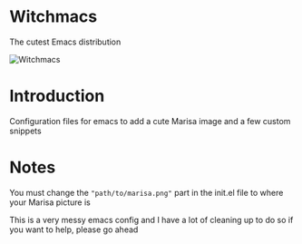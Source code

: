 # Witchmacs
The cutest Emacs distribution

![Witchmacs](https://github.com/snackon/Witchmacs/blob/master/gnumarisa.png)

# Introduction

Configuration files for emacs to add a cute Marisa image and a few custom snippets

# Notes

You must change the `"path/to/marisa.png"` part in the init.el file to where your Marisa picture is

This is a very messy emacs config and I have a lot of cleaning up to do so if you want to help, please go ahead
